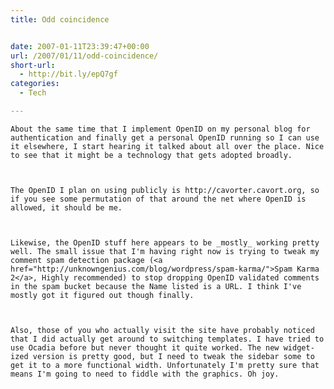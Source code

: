 ```yaml
---
title: Odd coincidence


date: 2007-01-11T23:39:47+00:00
url: /2007/01/11/odd-coincidence/
short-url:
  - http://bit.ly/epQ7gf
categories:
  - Tech

---
```

<div class='microid-mailto+http:sha1:f15322b7f809b8d7de3ff2ad6d584d3137149d67'>
  
    About the same time that I implement OpenID on my personal blog for authentication and finally get a personal OpenID running so I can use it elsewhere, I start hearing it talked about all over the place. Nice to see that it might be a technology that gets adopted broadly.
  
  
  
    The OpenID I plan on using publicly is http://cavorter.cavort.org, so if you see some permutation of that around the net where OpenID is allowed, it should be me.
  
  
  
    Likewise, the OpenID stuff here appears to be _mostly_ working pretty well. The small issue that I'm having right now is trying to tweak my comment spam detection package (<a href="http://unknowngenius.com/blog/wordpress/spam-karma/">Spam Karma 2</a>, Highly recommended) to stop dropping OpenID validated comments in the spam bucket because the Name listed is a URL. I think I've mostly got it figured out though finally.
  
  
  
    Also, those of you who actually visit the site have probably noticed that I did actually get around to switching templates. I have tried to use Ocadia before but never thought it quite worked. The new widget-ized version is pretty good, but I need to tweak the sidebar some to get it to a more functional width. Unfortunately I'm pretty sure that means I'm going to need to fiddle with the graphics. Oh joy.
  

